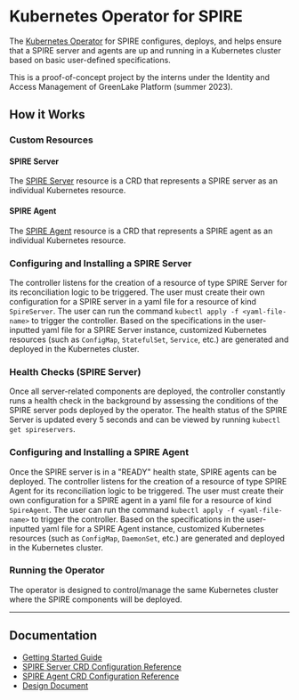 # Kubernetes Operator for SPIRE

The [Kubernetes Operator](https://kubernetes.io/docs/concepts/extend-kubernetes/operator/) for SPIRE configures, deploys, and helps ensure that a SPIRE server and agents are up and running in a Kubernetes cluster based on basic user-defined specifications. 

This is a proof-of-concept project by the interns under the Identity and Access Management of GreenLake Platform (summer 2023). 

## How it Works

### Custom Resources

#### SPIRE Server

The [SPIRE Server](docs/spireserver-crd.md) resource is a CRD that represents a SPIRE server as an individual Kubernetes resource. 

#### SPIRE Agent

The [SPIRE Agent](docs/spireagent-crd.md) resource is a CRD that represents a SPIRE agent as an individual Kubernetes resource. 

### Configuring and Installing a SPIRE Server

The controller listens for the creation of a resource of type SPIRE Server for its reconciliation logic to be triggered. The user must create their own configuration for a SPIRE server in a yaml file for a resource of kind `SpireServer`. The user can run the command `kubectl apply -f <yaml-file-name>` to trigger the controller. Based on the specifications in the user-inputted yaml file for a SPIRE Server instance, customized Kubernetes resources (such as `ConfigMap`, `StatefulSet`, `Service`, etc.) are generated and deployed in the Kubernetes cluster. 

### Health Checks (SPIRE Server)

Once all server-related components are deployed, the controller constantly runs a health check in the background by assessing the conditions of the SPIRE server pods deployed by the operator. The health status of the SPIRE Server is updated every 5 seconds and can be viewed by running `kubectl get spireservers`. 

### Configuring and Installing a SPIRE Agent

Once the SPIRE server is in a "READY" health state, SPIRE agents can be deployed. The controller listens for the creation of a resource of type SPIRE Agent for its reconciliation logic to be triggered. The user must create their own configuration for a SPIRE agent in a yaml file for a resource of kind `SpireAgent`. The user can run the command `kubectl apply -f <yaml-file-name>` to trigger the controller. Based on the specifications in the user-inputted yaml file for a SPIRE Agent instance, customized Kubernetes resources (such as `ConfigMap`, `DaemonSet`, etc.) are generated and deployed in the Kubernetes cluster. 

### Running the Operator
The operator is designed to control/manage the same Kubernetes cluster where the SPIRE components will be deployed. 

---

## Documentation

- [Getting Started Guide](docs/getting-started.md)
- [SPIRE Server CRD Configuration Reference](docs/spireserver-crd.md)
- [SPIRE Agent CRD Configuration Reference](docs/spireagent-crd.md)
- [Design Document](https://docs.google.com/document/d/1F7h9khGMh2wz6tED40TXQH3wUlLYr-6FEt-Cukk3MnA/edit?usp=sharing)